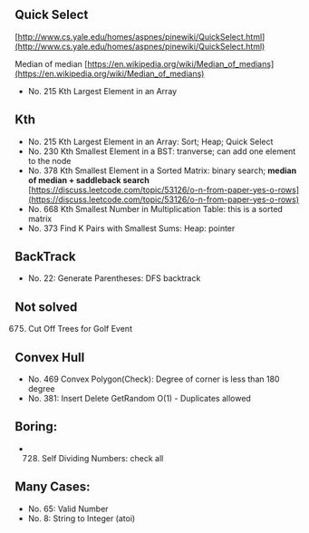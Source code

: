 ## Quick Select

[http://www.cs.yale.edu/homes/aspnes/pinewiki/QuickSelect.html](http://www.cs.yale.edu/homes/aspnes/pinewiki/QuickSelect.html)

Median of median [https://en.wikipedia.org/wiki/Median_of_medians](https://en.wikipedia.org/wiki/Median_of_medians)

- No. 215 Kth Largest Element in an Array

## Kth
- No. 215 Kth Largest Element in an Array: Sort; Heap; Quick Select
- No. 230 Kth Smallest Element in a BST: tranverse; can add one element to the node
- No. 378 Kth Smallest Element in a Sorted Matrix: binary search; **median of median +    saddleback search** [https://discuss.leetcode.com/topic/53126/o-n-from-paper-yes-o-rows](https://discuss.leetcode.com/topic/53126/o-n-from-paper-yes-o-rows)
- No. 668 Kth Smallest Number in Multiplication Table: this is a sorted matrix
- No. 373 Find K Pairs with Smallest Sums: Heap: pointer

## BackTrack
- No.  22: Generate Parentheses: DFS backtrack

## Not solved
675. Cut Off Trees for Golf Event

## Convex Hull
* No. 469 Convex Polygon(Check): Degree of corner is less than 180 degree
* No. 381: Insert Delete GetRandom O(1) - Duplicates allowed

## Boring:
* 728. Self Dividing Numbers: check all

## Many Cases:
* No. 65: Valid Number
* No. 8:  String to Integer (atoi)
